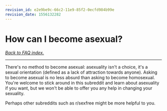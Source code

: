 ```yaml
---
revision_id: e2e9be9c-66c2-11e9-85f2-0ecfd984b99e
revision_date: 1556132282
---
```


# How can I become asexual?

[*Back to FAQ index.*](https://www.reddit.com/r/asexuality/wiki/edit/faq)

---

There's no method to become asexual: asexuality isn't a choice, it's a sexual orientation (defined as a lack of attraction towards anyone). Asking to become asexual is no less absurd than asking to become homosexual. You're welcome to stick around in this subreddit and learn about asexuality if you want, but we won't be able to offer you any help in changing your sexuality.

Perhaps other subreddits such as r/sexfree might be more helpful to you.